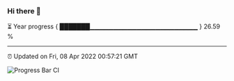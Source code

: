 ### Hi there 👋

⏳ Year progress { ███████▁▁▁▁▁▁▁▁▁▁▁▁▁▁▁▁▁▁▁▁▁▁▁ } 26.59 %

---

⏰ Updated on Fri, 08 Apr 2022 00:57:21 GMT

![Progress Bar CI](https://github.com/liununu/liununu/workflows/Progress%20Bar%20CI/badge.svg)
